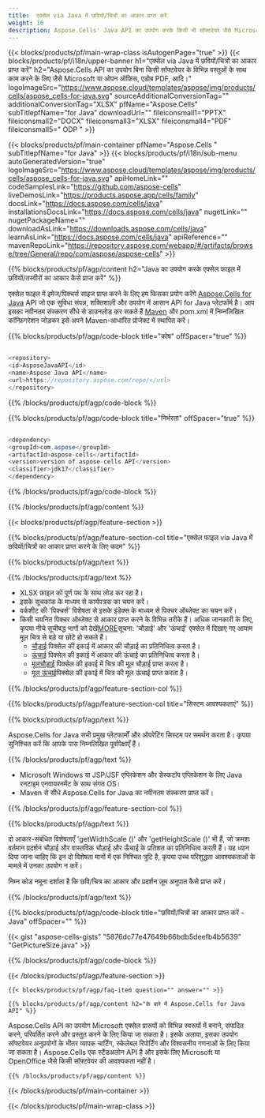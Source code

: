 ```yaml
---
title:  एक्सेल via Java में छवियों/चित्रों का आकार प्राप्त करें
weight: 10
description: Aspose.Cells' Java API का उपयोग करके किसी भी सॉफ्टवेयर जैसे Microsoft या ओपन ऑफिस, एडोब PDF, आदि के बिना एक्सेल में छवियों/चित्रों का आकार प्राप्त करता है।
---
```

{{< blocks/products/pf/main-wrap-class isAutogenPage="true" >}}
{{< blocks/products/pf/i18n/upper-banner h1="एक्सेल via Java में छवियों/चित्रों का आकार प्राप्त करें" h2="Aspose.Cells API का उपयोग बिना किसी सॉफ्टवेयर के विभिन्न वस्तुओं के साथ काम करने के लिए जैसे Microsoft या ओपन ऑफिस, एडोब PDF, आदि।" logoImageSrc="https://www.aspose.cloud/templates/aspose/img/products/cells/aspose_cells-for-java.svg" sourceAdditionalConversionTag="" additionalConversionTag="XLSX" pfName="Aspose.Cells" subTitlepfName="for Java" downloadUrl="" fileiconsmall1="PPTX" fileiconsmall2="DOCX" fileiconsmall3="XLSX" fileiconsmall4="PDF" fileiconsmall5=" ODP " >}}

{{< blocks/products/pf/main-container pfName="Aspose.Cells " subTitlepfName="for Java" >}}
{{< blocks/products/pf/i18n/sub-menu autoGeneratedVersion="true" logoImageSrc="https://www.aspose.cloud/templates/aspose/img/products/cells/aspose_cells-for-java.svg" apiHomeLink="" codeSamplesLink="https://github.com/aspose-cells" liveDemosLink="https://products.aspose.app/cells/family" docsLink="https://docs.aspose.com/cells/java" installationsDocsLink="https://docs.aspose.com/cells/java" nugetLink="" nugetPackageName="" downloadAsLink="https://downloads.aspose.com/cells/java" learnAsLink="https://docs.aspose.com/cells/java" apiReference="" mavenRepoLink="https://repository.aspose.com/webapp/#/artifacts/browse/tree/General/repo/com/aspose/aspose-cells" >}}

{{% blocks/products/pf/agp/content h2="Java का उपयोग करके एक्सेल फाइल में छवियों/तस्वीरों का आकार कैसे प्राप्त करें" %}}

 एक्सेल फाइल में इमेज/पिक्चर्स साइज प्राप्त करने के लिए हम किसका प्रयोग करेंगे
 [Aspose.Cells for Java](https://products.aspose.com/cells/java) 
API जो एक सुविधा संपन्न, शक्तिशाली और उपयोग में आसान API for Java प्लेटफॉर्म है। आप इसका नवीनतम संस्करण सीधे से डाउनलोड कर सकते हैं
 [Maven](https://repository.aspose.com/webapp/#/artifacts/browse/tree/General/repo/com/aspose/aspose-cells) 
 और pom.xml में निम्नलिखित कॉन्फ़िगरेशन जोड़कर इसे अपने Maven-आधारित प्रोजेक्ट में स्थापित करें।

{{% blocks/products/pf/agp/code-block title="कोष" offSpacer="true" %}}

```cs

<repository>
<id>AsposeJavaAPI</id>
<name>Aspose Java API</name>
<url>https://repository.aspose.com/repo/</url>
</repository>

```

{{% /blocks/products/pf/agp/code-block %}}

{{% blocks/products/pf/agp/code-block title="निर्भरता" offSpacer="true" %}}

```cs

<dependency>
<groupId>com.aspose</groupId>
<artifactId>aspose-cells</artifactId>
<version>version of aspose-cells API</version>
<classifier>jdk17</classifier>
</dependency>

```

{{% /blocks/products/pf/agp/code-block %}}

{{% /blocks/products/pf/agp/content %}}

{{< blocks/products/pf/agp/feature-section >}}

{{% blocks/products/pf/agp/feature-section-col title="एक्सेल फाइल via Java में छवियों/चित्रों का आकार प्राप्त करने के लिए कदम" %}}

{{% blocks/products/pf/agp/text %}}

{{% /blocks/products/pf/agp/text %}}

+ XLSX फ़ाइल को पूर्ण पथ के साथ लोड कर रहा है।
+ इसके सूचकांक के माध्यम से कार्यपत्रक का चयन करें।
+ वर्कशीट की 'पिक्चर्स' विशेषता से इसके इंडेक्स के माध्यम से पिक्चर ऑब्जेक्ट का चयन करें।
 + किसी चयनित पिक्चर ऑब्जेक्ट से आकार प्राप्त करने के विभिन्न तरीके हैं। अधिक जानकारी के लिए, कृपया नीचे सूचीबद्ध भागों को देखें[MORE](https://reference.aspose.com/cells/java/com.aspose.cells/picture/)सूचना: 'चौड़ाई' और 'ऊंचाई' एक्सेल में दिखाए गए आयाम मूल चित्र से बड़े या छोटे हो सकते हैं।
    + [चौड़ाई](https://reference.aspose.com/cells/java/com.aspose.cells/picture/#getWidth--) पिक्सेल की इकाई में आकार की चौड़ाई का प्रतिनिधित्व करता है।
    + [ऊंचाई](https://reference.aspose.com/cells/java/com.aspose.cells/picture/#getHeight--) पिक्सेल की इकाई में आकार की ऊंचाई का प्रतिनिधित्व करता है।
    + [मूलचौड़ाई](https://reference.aspose.com/cells/java/com.aspose.cells/picture/#getOriginalWidth--) पिक्सेल की इकाई में चित्र की मूल चौड़ाई प्राप्त करता है।
    + [मूल ऊंचाई](https://reference.aspose.com/cells/java/com.aspose.cells/picture/#getOriginalHeight--)पिक्सेल की इकाई में चित्र की मूल ऊंचाई प्राप्त करता है।


{{% /blocks/products/pf/agp/feature-section-col %}}

{{% blocks/products/pf/agp/feature-section-col title="सिस्टम आवश्यकताएं" %}}

{{% blocks/products/pf/agp/text %}}

 Aspose.Cells for Java सभी प्रमुख प्लेटफार्मों और ऑपरेटिंग सिस्टम पर समर्थन करता है। कृपया सुनिश्चित करें कि आपके पास निम्नलिखित पूर्वापेक्षाएँ हैं।

{{% /blocks/products/pf/agp/text %}}

- Microsoft Windows या JSP/JSF एप्लिकेशन और डेस्कटॉप एप्लिकेशन के लिए Java रनटाइम एनवायरनमेंट के साथ संगत OS।
- Maven से सीधे Aspose.Cells for Java का नवीनतम संस्करण प्राप्त करें।

{{% /blocks/products/pf/agp/feature-section-col %}}

{{% blocks/products/pf/agp/text %}}
 
 दो आकार-संबंधित विशेषताएँ 'getWidthScale ()' और 'getHeightScale ()' भी हैं, जो क्रमशः वर्तमान प्रदर्शन चौड़ाई और वास्तविक चौड़ाई और ऊँचाई के प्रतिशत का प्रतिनिधित्व करती हैं।
 यह ध्यान दिया जाना चाहिए कि इन दो विशेषता मानों में एक निश्चित त्रुटि है, कृपया उच्च परिशुद्धता आवश्यकताओं के मामले में उनका उपयोग न करें।
 
 निम्न कोड नमूना दर्शाता है कि छवि/चित्र का आकार और प्रदर्शन ज़ूम अनुपात कैसे प्राप्त करें।

{{% /blocks/products/pf/agp/text %}}

{{% blocks/products/pf/agp/code-block title="छवियों/चित्रों का आकार प्राप्त करें - Java" offSpacer="" %}}

{{< gist "aspose-cells-gists" "5876dc77e47649b66bdb5deefb4b5639" "GetPictureSize.java" >}}

{{% /blocks/products/pf/agp/code-block %}}

{{< /blocks/products/pf/agp/feature-section >}}

    {{< blocks/products/pf/agp/faq-item question="" answer="" >}}
 

<!-- aboutfile Starts -->

    {{% blocks/products/pf/agp/content h2="के बारे में Aspose.Cells for Java API" %}}

 Aspose.Cells API का उपयोग Microsoft एक्सेल प्रारूपों को विभिन्न स्वरूपों में बनाने, संपादित करने, परिवर्तित करने और प्रस्तुत करने के लिए किया जा सकता है। इसके अलावा, इसका उपयोग सॉफ्टवेयर अनुप्रयोगों के भीतर व्यापक चार्टिंग, स्केलेबल रिपोर्टिंग और विश्वसनीय गणनाओं के लिए किया जा सकता है। Aspose.Cells एक स्टैंडअलोन API है और इसके लिए Microsoft या OpenOffice जैसे किसी सॉफ़्टवेयर की आवश्यकता नहीं है।


    {{% /blocks/products/pf/agp/content %}}

    


{{< /blocks/products/pf/main-container >}}
    
{{< /blocks/products/pf/main-wrap-class >}}
